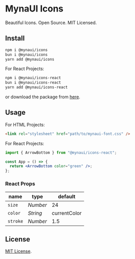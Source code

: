 # MynaUI Icons

Beautiful Icons. Open Source. MIT Licensed.

## Install

```sh
npm i @mynaui/icons
bun i @mynaui/icons
yarn add @mynaui/icons
```

For React Projects:

```sh
npm i @mynaui/icons-react
bun i @mynaui/icons-react
yarn add @mynaui/icons-react
```

or download the package from [here](https://github.com/praveenjuge/mynaui-icons/releases/latest/download/package.zip).

## Usage

For HTML Projects:

```html
<link rel="stylesheet" href="path/to/mynaui-font.css" />
```

For React Projects:

```jsx
import { ArrowBottom } from "@mynaui/icons-react";

const App = () => {
  return <ArrowBottom color="green" />;
};
```

### React Props

| name     | type     | default      |
| -------- | -------- | ------------ |
| `size`   | _Number_ | 24           |
| `color`  | _String_ | currentColor |
| `stroke` | _Number_ | 1.5          |

## License

[MIT License](https://github.com/praveen/mynaui-icons/blob/master/LICENSE).
